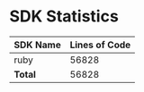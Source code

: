 # SDK Statistics

| SDK Name | Lines of Code |
| -------- | ------------- |
| ruby | 56828 |
| **Total** | 56828 |
